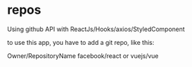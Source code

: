 # repos
 Using github API with ReactJs/Hooks/axios/StyledComponent

to use this app, you have to add a git repo, like this:

Owner/RepositoryName
facebook/react or vuejs/vue
